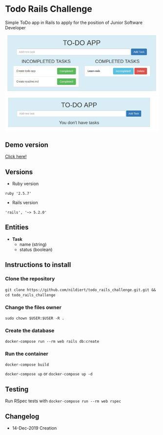 # Todo Rails Challenge

Simple ToDo app in Rails to apply for the position of Junior Software Developer


![Image](https://raw.githubusercontent.com/nildiert/todo_rails_challenge/master/pics/todo_with_tasks.png)
![Image](https://raw.githubusercontent.com/nildiert/todo_rails_challenge/master/pics/you_dont_have_task.png)

## Demo version

[Click here!](https://todo-rails-challenge.herokuapp.com/)


## Versions

* Ruby version

`ruby '2.5.7'`

* Rails version

`'rails', '~> 5.2.0'`

## Entities

  * **Task**
    * name (string)
    * status (boolean)


## Instructions to install

### Clone the repository

`git clone https://github.com/nildiert/todo_rails_challenge.git.git && cd todo_rails_challenge`


### Change the files owner

`sudo chown $USER:$USER -R .`


### Create the database

`docker-compose run --rm web rails db:create`


### Run the container

`docker-compose build`

`docker-compose up` or `docker-compose up -d`

## Testing

Run RSpec tests with `docker-compose run --rm web rspec`


## Changelog
* 14-Dec-2019 Creation
